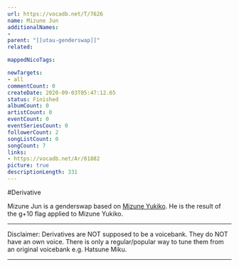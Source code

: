 ```yaml
---
url: https://vocadb.net/T/7626
name: Mizune Jun
additionalNames: 
- 
parent: "[[utau-genderswap]]"
related:

mappedNicoTags:

newTargets:
- all
commentCount: 0
createDate: 2020-09-03T05:47:12.65
status: Finished
albumCount: 0
artistCount: 0
eventCount: 0
eventSeriesCount: 0
followerCount: 2
songListCount: 0
songCount: 7
links: 
- https://vocadb.net/Ar/81882
picture: true
descriptionLength: 331
---
```


#Derivative

Mizune Jun is a genderswap based on [Mizune Yukiko](https://vocadb.net/Ar/81882). He is the result of the g+10 flag applied to Mizune Yukiko.
___
Disclaimer:
Derivatives are NOT supposed to be a voicebank. They do NOT have an own voice. There is only a regular/popular way to tune them from an original voicebank e.g. Hatsune Miku.

---

